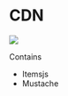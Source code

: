 # CDN

[![](https://data.jsdelivr.com/v1/package/gh/webside-cc/cdn/badge)](https://www.jsdelivr.com/package/gh/webside-cc/cdn)

Contains
- Itemsjs
- Mustache

